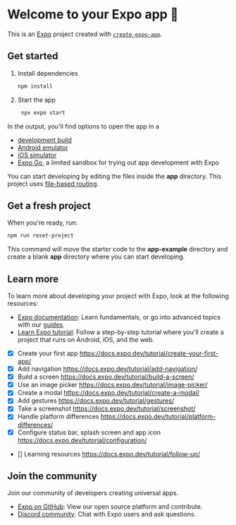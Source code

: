 # Welcome to your Expo app 👋

This is an [Expo](https://expo.dev) project created with [`create-expo-app`](https://www.npmjs.com/package/create-expo-app).

## Get started

1. Install dependencies

   ```bash
   npm install
   ```

2. Start the app

   ```bash
    npx expo start
   ```

In the output, you'll find options to open the app in a

- [development build](https://docs.expo.dev/develop/development-builds/introduction/)
- [Android emulator](https://docs.expo.dev/workflow/android-studio-emulator/)
- [iOS simulator](https://docs.expo.dev/workflow/ios-simulator/)
- [Expo Go](https://expo.dev/go), a limited sandbox for trying out app development with Expo

You can start developing by editing the files inside the **app** directory. This project uses [file-based routing](https://docs.expo.dev/router/introduction).

## Get a fresh project

When you're ready, run:

```bash
npm run reset-project
```

This command will move the starter code to the **app-example** directory and create a blank **app** directory where you can start developing.

## Learn more

To learn more about developing your project with Expo, look at the following resources:

- [Expo documentation](https://docs.expo.dev/): Learn fundamentals, or go into advanced topics with our [guides](https://docs.expo.dev/guides).
- [Learn Expo tutorial](https://docs.expo.dev/tutorial/introduction/): Follow a step-by-step tutorial where you'll create a project that runs on Android, iOS, and the web.

- [X] Create your first app https://docs.expo.dev/tutorial/create-your-first-app/
- [X] Add navigation https://docs.expo.dev/tutorial/add-navigation/
- [X] Build a screen https://docs.expo.dev/tutorial/build-a-screen/
- [X] Use an image picker https://docs.expo.dev/tutorial/image-picker/
- [X] Create a modal https://docs.expo.dev/tutorial/create-a-modal/
- [X] Add gestures https://docs.expo.dev/tutorial/gestures/
- [X] Take a screenshot https://docs.expo.dev/tutorial/screenshot/
- [X] Handle platform differences https://docs.expo.dev/tutorial/platform-differences/
- [X] Configure status bar, splash screen and app icon https://docs.expo.dev/tutorial/configuration/
- [] Learning resources https://docs.expo.dev/tutorial/follow-up/

## Join the community

Join our community of developers creating universal apps.

- [Expo on GitHub](https://github.com/expo/expo): View our open source platform and contribute.
- [Discord community](https://chat.expo.dev): Chat with Expo users and ask questions.
